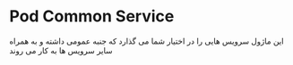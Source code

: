 # Pod Common Service

این ماژول سرویس هایی را در اختیار شما می گذارد که جنبه عمومی داشته و به همراه سایر سرویس ها به کار می روند